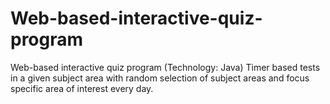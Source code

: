 # Web-based-interactive-quiz-program
Web-based interactive quiz program (Technology: Java)  Timer based tests in a given subject area with random selection of subject areas and focus specific area of interest every day.
